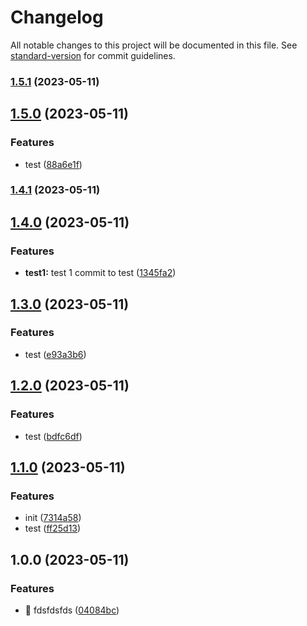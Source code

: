# Changelog

All notable changes to this project will be documented in this file. See [standard-version](https://github.com/conventional-changelog/standard-version) for commit guidelines.

### [1.5.1](https://github.com/KrokaKrola/semantic-versioning/compare/v1.5.0...v1.5.1) (2023-05-11)

## [1.5.0](https://github.com/KrokaKrola/semantic-versioning/compare/v1.4.1...v1.5.0) (2023-05-11)

### Features

- test ([88a6e1f](https://github.com/KrokaKrola/semantic-versioning/commit/88a6e1fb5a807001b5ec96b2fb65d7beaf78ab61))

### [1.4.1](https://github.com/KrokaKrola/semantic-versioning/compare/v1.4.0...v1.4.1) (2023-05-11)

## [1.4.0](https://github.com/KrokaKrola/semantic-versioning/compare/v1.3.0...v1.4.0) (2023-05-11)

### Features

- **test1:** test 1 commit to test ([1345fa2](https://github.com/KrokaKrola/semantic-versioning/commit/1345fa2577c480f42f0159ef1984508c1995f5da))

## [1.3.0](https://github.com/KrokaKrola/semantic-versioning/compare/v1.2.0...v1.3.0) (2023-05-11)

### Features

- test ([e93a3b6](https://github.com/KrokaKrola/semantic-versioning/commit/e93a3b68fa2cf4aae84b9d1872cfc8e092b7db84))

## [1.2.0](https://github.com/KrokaKrola/semantic-versioning/compare/v1.1.0...v1.2.0) (2023-05-11)

### Features

- test ([bdfc6df](https://github.com/KrokaKrola/semantic-versioning/commit/bdfc6df2f4182578041c1630ef184afcd32066b7))

## [1.1.0](https://github.com/KrokaKrola/semantic-versioning/compare/v1.0.0...v1.1.0) (2023-05-11)

### Features

- init ([7314a58](https://github.com/KrokaKrola/semantic-versioning/commit/7314a58213116f80d9cf7189e2717f557fa5e392))
- test ([ff25d13](https://github.com/KrokaKrola/semantic-versioning/commit/ff25d13236db183e92b3ba331ea715f8f45c57f1))

## 1.0.0 (2023-05-11)

### Features

- 🎸 fdsfdsfds ([04084bc](https://github.com/KrokaKrola/semantic-versioning/commit/04084bca350d63e5b0342d47505f237734f3acae))
